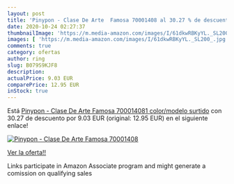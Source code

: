```yaml
---
layout: post
title: 'Pinypon - Clase De Arte  Famosa 70001408 al 30.27 % de descuento'
date: 2020-10-24 02:27:37
thumbnailImage: 'https://m.media-amazon.com/images/I/61dkwRBKyYL._SL200_.jpg'
images: [ 'https://m.media-amazon.com/images/I/61dkwRBKyYL._SL200_.jpg' ]
comments: true
category: ofertas
author: ring
slug: B079S9KJF8
description:
actualPrice: 9.03 EUR
comparePrice: 12.95 EUR
inStock: true
---
```


Está [Pinypon - Clase De Arte  Famosa 700014081    color/modelo surtido](https://www.amazon.es/dp/B079S9KJF8/?tag=tolees-21) con 30.27 de descuento por 9.03 EUR (original: 12.95 EUR) en el siguiente enlace!

[![Pinypon - Clase De Arte  Famosa 70001408](https://m.media-amazon.com/images/I/61dkwRBKyYL._SL200_.jpg)](https://www.amazon.es/dp/B079S9KJF8/?tag=tolees-21)

[Ver la oferta!!](https://www.amazon.es/dp/B079S9KJF8/?tag=tolees-21)

Links participate in Amazon Associate program and might generate a comission on qualifying sales


